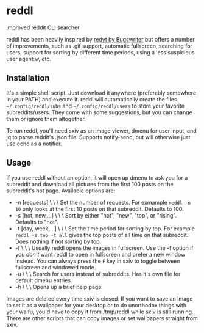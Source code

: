 # reddl
improved reddit CLI searcher

reddl has been heavily inspired by [redyt by Bugswriter](https://github.com/Bugswriter/redyt) but offers a number of improvements, such as .gif support, automatic fullscreen, searching for users, support for sorting by different time periods, using a less suspicious user agent:w, etc.

## Installation

It's a simple shell script. Just download it anywhere (preferably somewhere in your PATH) and execute it. reddl will automatically create the files `~/.config/reddl/subs` and `~/.config/reddl/users` to store your favorite subreddits/users. They come with some suggestions, but you can change them or ignore them altogether. 

To run reddl, you'll need sxiv as an image viewer, dmenu for user input, and jq to parse reddit's .json file. Supports notify-send, but will otherwise just use echo as a notifier.

## Usage

If you use reddl without an option, it will open up dmenu to ask you for a subreddit and download all pictures from the first 100 posts on the subreddit's hot page. Available options are:

- \-n [requests] \ \ \ Set the number of requests. For exmample `reddl -n 10` only looks at the first 10 posts on that subreddit. Defaults to 100.
- \-s [hot, new,...] \ \ \ Sort by either "hot", "new", "top", or "rising". Defaults to "hot".
- \-t [day, week,...] \ \ \ Set the time period for sorting by top. For example `reddl -s top -t all` gives the top posts of all time on that subreddit. Does nothing if not sorting by top.
- \-f \ \ \ Usually reddl opens the images in fullscreen. Use the -f option if you _don't_ want reddl to open in fullscreen and prefer a new window instead. You can always press the `F` key in sxiv to toggle between fullscreen and windowed mode.
- \-u \ \ \ Search for users instead of subreddits. Has it's own file for default dmenu entries.
- \-h \ \ \ Opens up a brief help page.

Images are deleted every time sxiv is closed. If you want to save an image to set it as a wallpaper for your desktop or to do unorthodox things with your waifu, you'd have to copy it from /tmp/reddl while sxiv is still running. There are other scripts that can copy images or set wallpapers straight from sxiv.
